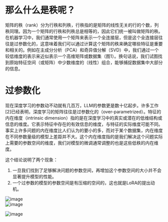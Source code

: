 # 那么什么是秩呢？  
矩阵的秩（rank）分为行秩和列秩，行秩指的是矩阵的线性无关的行的个数，列秩同理。因为一个矩阵的行秩和列秩总是相等的，因此它们统一被叫做矩阵的秩。在机器学习中，我们通常使用一个矩阵来表示一个全连接层，但是这个全连接层往往是过参数化的，这意味着我们可以通过计算这个矩阵的秩来确定哪些特征是重要和相关的。例如在主成分分析（PCA）和奇异值分解（SVD）中，我们通过一个较低维度的表示来近似表示一个高维矩阵或数据集（图1）。换句话说，我们试图找到原始特征空间（或矩阵）中少数维度的（线性）组合，能够捕捉数据集中大部分的信息。   
# 过参数化
现在深度学习的参数动不动就有几百万，LLM的参数更是数十亿起步。许多工作[2]已经表明，深度学习的矩阵往往是过参数化的（over-parametrized）。特征的内在维度（intrinsic dimension）指的是在深度学习中的真实或潜在的低维结构或信息的维度。它表示特征中存在的有效信息的维度，与特征的实际维度可能不同。事实上许多问题的内在维度比人们认为的要小的多，而对于某个数据集，内在维度在不同参数量级的模型上差距并不大。这个内在维度指的是我们解决这个问题实际上需要的参数空间的维度，我们对模型的微调通常调整的也是这些低秩的内在维度。  
 
这个结论说明了两个现象：  
1. 一旦我们找到了足够解决问题的参数空间，再增加这个参数空间的大小并不会显著提升模型的性能。
2. 一个过参数的模型的参数空间是有压缩的空间的，这也就是LoRA的提出动机。

![image](https://github.com/Hlufies/Algorithm_Learning/assets/130231524/0bd40c12-9c0d-4005-9713-f3bc7e214f51)  
![image](https://github.com/Hlufies/Algorithm_Learning/assets/130231524/0eb832dc-b09a-4051-9821-f655db3c45f8)  

![image](https://github.com/Hlufies/Algorithm_Learning/assets/130231524/4f227cfb-8b72-4571-9df1-d6fbc6432a30)

